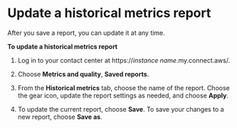 # Update a historical metrics report<a name="update-historical-metrics-report"></a>

After you save a report, you can update it at any time\.

**To update a historical metrics report**

1. Log in to your contact center at https://*instance name*\.my\.connect\.aws/\.

1. Choose **Metrics and quality**, **Saved reports**\.

1. From the **Historical metrics** tab, choose the name of the report\. Choose the gear icon, update the report settings as needed, and choose **Apply**\.

1. To update the current report, choose **Save**\. To save your changes to a new report, choose **Save as**\.